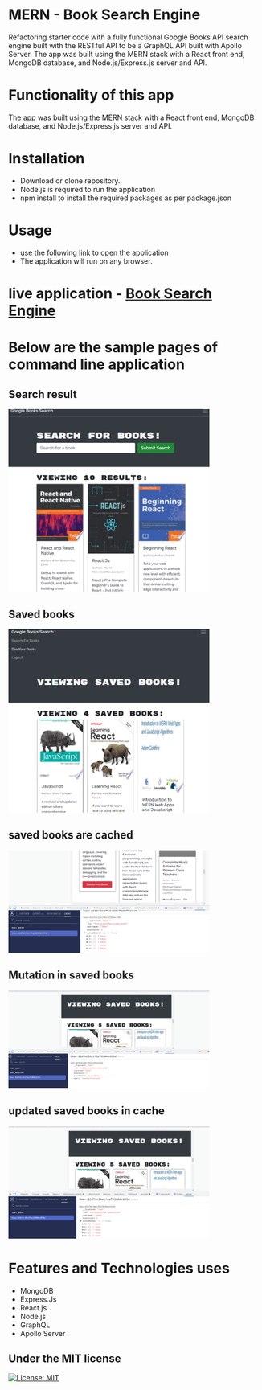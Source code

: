 # MERN - Book Search Engine

Refactoring starter code with a fully functional Google Books API search engine built with the RESTful API to be a GraphQL API built with Apollo Server. The app was built using the MERN stack with a React front end, MongoDB database, and Node.js/Express.js server and API.

# Functionality of this app

The app was built using the MERN stack with a React front end, MongoDB database, and Node.js/Express.js server and API.

# Installation

- Download or clone repository.
- Node.js is required to run the application
- npm install to install the required packages as per package.json

# Usage

- use the following link to open the application
- The application will run on any browser.

# live application - [Book Search Engine]()

# Below are the sample pages of command line application

## Search result

<img src = "./client/public/assets/image1.png" width ="400">

## Saved books

<img src = "./client/public/assets/image2.png" width ="400">

## saved books are cached

<img src = "./client/public/assets/cache1.png" width ="400">

## Mutation in saved books

<img src = "./client/public/assets/mutation.png" width ="400">

## updated saved books in cache

<img src = "./client/public/assets/updatedcache.png" width ="400">

# Features and Technologies uses

- MongoDB
- Express.Js
- React.js
- Node.js
- GraphQL
- Apollo Server

## Under the MIT license

[![License: MIT](https://img.shields.io/badge/License-MIT-yellow.svg)](https://opensource.org/licenses/MIT)
